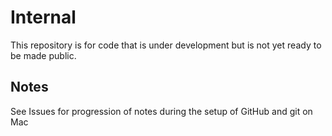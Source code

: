# Internal
This repository is for code that is under development but is not yet ready to be made public.

## Notes
See Issues for progression of notes during the setup of GitHub and git on Mac
